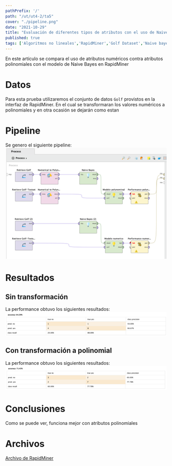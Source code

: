 ```yaml
---
pathPrefix: '/'
path: "/ut/ut4-2/ta5"
cover: "./pipeline.png"
date: "2021-10-29"
title: "Evaluación de diferentes tipos de atributos con el uso de Naive Bayes en RapidMiner"
published: true
tags: ['Algoritmos no lineales','RapidMiner','Golf Dataset','Naive bayes','Performance']
---
```


En este artículo se compara el uso de atributos numéricos contra atributos polinomiales con el modelo de Naive Bayes en RapidMiner

# Datos

Para esta prueba utilizaremos el conjunto de datos `Golf` provistos en la interfaz de RapidMiner. En el cual se transformaran los valores numéricos a polinomiales y en otra ocasión se dejarán como estan

# Pipeline

Se genero el siguiente pipeline:
![pipeline](https://github.com/JuanFKurucz/ia-portfolio/blob/main/content/posts/ut/ut4-2/ta/ta5/pipeline.png?raw=true)

# Resultados

## Sin transformación

La performance obtuvo los siguientes resultados:
![performance_numeric](https://github.com/JuanFKurucz/ia-portfolio/blob/main/content/posts/ut/ut4-2/ta/ta5/performance_numeric.png?raw=true)

## Con transformación a polinomial

La performance obtuvo los siguientes resultados:
![performance_poly](https://github.com/JuanFKurucz/ia-portfolio/blob/main/content/posts/ut/ut4-2/ta/ta5/performance_poly.png?raw=true)


# Conclusiones

Como se puede ver, funciona mejor con atributos polinomiales

# Archivos

[Archivo de RapidMiner](https://github.com/JuanFKurucz/ia-portfolio/blob/main/content/posts/ut/ut4-2/ta/ta5/ta4parte2.rmp?raw=true)

